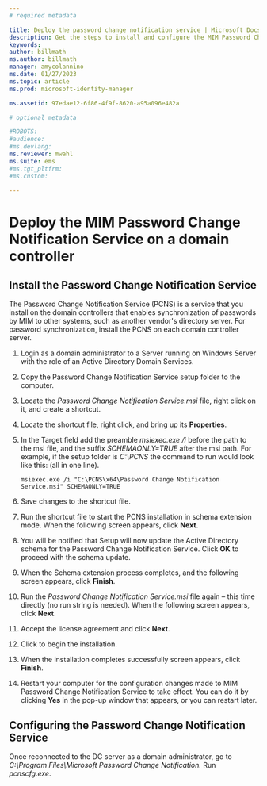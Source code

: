 ```yaml
---
# required metadata

title: Deploy the password change notification service | Microsoft Docs
description: Get the steps to install and configure the MIM Password Change Notification Service on your domain controller.
keywords:
author: billmath
ms.author: billmath
manager: amycolannino
ms.date: 01/27/2023
ms.topic: article
ms.prod: microsoft-identity-manager

ms.assetid: 97edae12-6f86-4f9f-8620-a95a096e482a

# optional metadata

#ROBOTS:
#audience:
#ms.devlang:
ms.reviewer: mwahl
ms.suite: ems
#ms.tgt_pltfrm:
#ms.custom:

---
```


# Deploy the MIM Password Change Notification Service on a domain controller

## Install the Password Change Notification Service
The Password Change Notification Service (PCNS) is a service that you install on the domain controllers that enables synchronization of passwords by MIM to other systems, such as another vendor's directory server. For password synchronization, install the PCNS on each domain controller server.

1.  Login as a domain administrator to a Server running on Windows Server with the role of an Active Directory Domain Services.

2.  Copy the Password Change Notification Service setup folder to the computer.

3.  Locate the *Password Change Notification Service.msi* file, right click on it, and create a shortcut.

4.  Locate the shortcut file, right click, and bring up its **Properties**.

5.  In the Target field add the preamble *msiexec.exe /i* before the path to the msi file, and the suffix *SCHEMAONLY=TRUE* after the msi path. For example, if the setup folder is *C:\PCNS* the command to run would look like this: (all in one line).

    ```
    msiexec.exe /i "C:\PCNS\x64\Password Change Notification Service.msi" SCHEMAONLY=TRUE
    ```

6.  Save changes to the shortcut file.

7.  Run the shortcut file to start the PCNS installation in schema extension mode. When the following screen appears, click **Next**.

8.  You will be notified that Setup will now update the Active Directory schema for the Password Change Notification Service. Click **OK** to proceed with the schema update.

9. When the Schema extension process completes, and the following screen appears, click **Finish**.

10. Run the *Password Change Notification Service.msi* file again – this time directly (no run string is needed).  When the following screen appears, click **Next**.

11. Accept the license agreement and click **Next**.

12. Click to begin the installation.

13. When the installation completes successfully screen appears, click **Finish**.

14. Restart your computer for the configuration changes made to MIM Password Change Notification Service to take effect. You can do it by clicking **Yes** in the pop-up window that appears, or you can restart later.

## Configuring the Password Change Notification Service
Once reconnected to the DC server as a domain administrator, go to *C:\Program Files\Microsoft Password Change Notification.* Run *pcnscfg.exe*.
